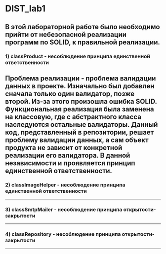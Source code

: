 # DIST_lab1
В этой лабораторной работе было необходимо прийти от небезопасной реализации программ по SOLID, к правильной реализации.
---
### **1) classProduct - несоблюдение принципа единственной ответственности**
Проблема реализации - проблема валидации данных в проекте.
Изначально был добавлен сначала только один валидатор, позже второй. Из-за этого произошла ошибка SOLID.
Функциональная реализация была заменена на классовую, где с абстрактного класса наследуются остальные валидаторы.
Данный код, представленный в репозитории, решает проблему валидации данных, а сам объект продукта не зависит от конкретной реализации его валидатора. В данной независимости и проявляется принцип единственной ответственности.
---
### 2) classImageHelper - несоблюдение принципа единственной ответственности
---
### 3) classSmtpMailer - несоблюдение принципа открытости-закрытости
---
### 4) classRepository - несоблюдение принципа открытости-закрытости
---
